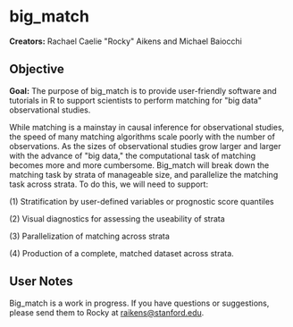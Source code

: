 # big_match
**Creators:** Rachael Caelie "Rocky" Aikens and Michael Baiocchi

## Objective
**Goal:** The purpose of big_match is to provide user-friendly software and tutorials in R to support scientists to perform matching for "big data" observational studies. 

While matching is a mainstay in causal inference for observational studies, the speed of many matching algorithms scale poorly with the number of observations.  As the sizes of observational studies grow larger and larger with the advance of "big data," the computational task of matching becomes more and more cumbersome.  Big_match will break down the matching task by strata of manageable size, and parallelize the matching task across strata.  To do this, we will need to support:

(1) Stratification by user-defined variables or prognostic score quantiles

(2) Visual diagnostics for assessing the useability of strata

(3) Parallelization of matching across strata

(4) Production of a complete, matched dataset across strata.

## User Notes
 Big_match is a work in progress.  If you have questions or suggestions, please send them to Rocky at raikens@stanford.edu.
